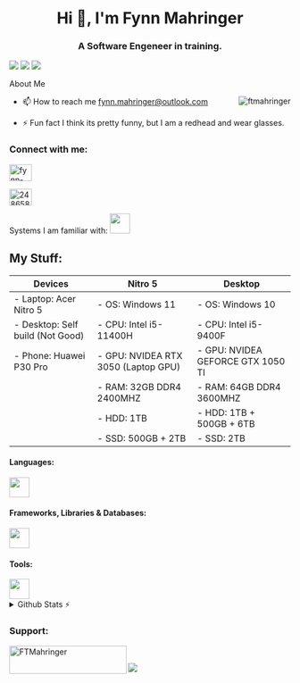 <h1 align="center">Hi 👋, I'm Fynn Mahringer</h1>
<h3 align="center">A Software Engeneer in training.</h3>

![](https://komarev.com/ghpvc/?username=ftmahringer&color=red&abbreviated=true&label=PROFILE+VIEWS&style=for-the-badge)
<a href="https://www.github.com/FTMahringer" target="_blank" rel="noreferrer"><img src="https://img.shields.io/github/followers/FTMahringer?logo=github&style=for-the-badge&color=red&labelColor=gray" /></a>
<a href="https://www.github.com/FTMahringer" target="_blank" rel="noreferrer"><img src="https://img.shields.io/github/stars/FTMahringer?logo=github&style=for-the-badge&color=red&labelColor=gray" /></a>

About Me
<div> <a href="#FTMahringer-title"> <img src="https://github-readme-stats.vercel.app/api?username=ftmahringer&show_icons=true&theme=monokai&hide_border=true&line_height=20" alt="ftmahringer" align="right" /> </a>
<!--👨‍💻 All of my projects are available at ftmahringer.github.io (currently unavailable)  [ftmahringer.github.io](https://ftmahringer.github.io/)-->

- 📫 How to reach me fynn.mahringer@outlook.com

- ⚡ Fun fact I think its pretty funny, but I am a redhead and wear glasses.

</div>

<h3 align="left">Connect with me:</h3>
<p align="left">
<!-- 
<a href="https://dev.to/q1pwx" target="blank"><img align="center" src="https://raw.githubusercontent.com/rahuldkjain/github-profile-readme-generator/master/src/images/icons/Social/devto.svg" alt="q1pwx" height="30" width="40" /></a>
<a href="https://twitter.com/q1pwx" target="blank"><img align="center" src="https://raw.githubusercontent.com/rahuldkjain/github-profile-readme-generator/master/src/images/icons/Social/twitter.svg" alt="q1pwx" height="30" width="40" /></a>-->
<a href="https://linkedin.com/in/fynn-mahringer-30a36b285" target="blank"><img align="center" src="https://raw.githubusercontent.com/rahuldkjain/github-profile-readme-generator/master/src/images/icons/Social/linked-in-alt.svg" alt="fynn-mahringer-30a36b285" height="30" width="40" /></a> 

<a href="https://stackoverflow.com/users/24865837" target="blank"><img align="center" src="https://raw.githubusercontent.com/rahuldkjain/github-profile-readme-generator/master/src/images/icons/Social/stack-overflow.svg" alt="24865837" height="30" width="40" /></a>
<!-- <a href="https://www.youtube.com/c/uczfrfncshcv5kiq8dy62aag" target="blank"><img align="center" src="https://raw.githubusercontent.com/rahuldkjain/github-profile-readme-generator/master/src/images/icons/Social/youtube.svg" alt="uczfrfncshcv5kiq8dy62aag" height="30" width="40" /></a> -->
</p>

Systems I am familiar with:
<img src="https://skillicons.dev/icons?i=ubuntu,linux,windows" height="36">

<!--
## Currently working on
<div align="center">
    
[![Readme Card](https://github-readme-stats.vercel.app/api/pin/?username=ftmahringer&repo=TristansToughTrials&theme=monokai&show_icons=true&hide_border=true&line_height=20)](https://github.com/FTMahringer/TristansToughTrials)
</div>
-->

## My Stuff:

| **Devices**                     | **Nitro 5**                          | **Desktop**                        |
| ------------------------------  | ---------------------------------  | ---------------------------------  |
| - Laptop: Acer Nitro 5           | - OS: Windows 11                   | - OS: Windows 10                   |
| - Desktop: Self build (Not Good)| - CPU: Intel i5-11400H             | - CPU: Intel i5-9400F              |
| - Phone: Huawei P30 Pro	        | - GPU: NVIDEA RTX 3050 (Laptop GPU)| - GPU: NVIDEA GEFORCE GTX 1050 TI  |
|                                 | - RAM: 32GB DDR4 2400MHZ           | - RAM: 64GB DDR4 3600MHZ           |
|                                 | - HDD: 1TB                         | - HDD: 1TB + 500GB + 6TB           |
|                                 | - SSD: 500GB + 2TB                 | - SSD: 2TB                         |




<h4 align="left">Languages:</h3>
<img src="https://skillicons.dev/icons?i=c,cpp,css,cs,html,js,jquery,java,php,bash,lua,regex,md" style="height:36px;">
<h4 align="left">Frameworks, Libraries & Databases:</h3>
<img src="https://skillicons.dev/icons?i=nodejs,bootstrap,symfony,mysql,mongodb,postgres&perline=50" style="height:36px;" />  
<h4 align="left">Tools:</h3>
<img src="https://skillicons.dev/icons?i=git,npm,pnpm,figma,vercel,github,gitlab,maven,gradle" style="height:36px;" />


<details>
  <summary>Github Stats ⚡</summary>
  <img src="https://github-readme-stats.vercel.app/api/top-langs/?username=FTMahringer&layout=compact&size_weight=0.5&count_weight=0.5&langs_count=8&bg_color=0D1117&text_color=c9d1d9&hide_border=true" align="right" />

  <img src="https://streak-stats.demolab.com?user=FTMahringer&theme=monokai&hide_border=true&date_format=j%20M%5B%20Y%5D"/>
</details>

<h3 align="left">Support:</h3>
<p><a href="https://www.buymeacoffee.com/FTMahringer"> <img align="left" src="https://cdn.buymeacoffee.com/buttons/v2/default-yellow.png" height="50" width="210" alt="FTMahringer" /></a></p>
<br>

![](https://hit.yhype.me/github/profile?user_id=168755023)
